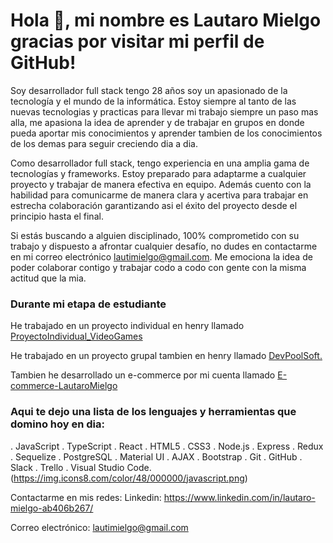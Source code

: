 # Hola 👋, mi nombre es Lautaro Mielgo gracias por visitar mi perfil de GitHub! 

Soy desarrollador full stack tengo 28 años soy un apasionado de la tecnología y el mundo de la informática.
Estoy siempre al tanto de las nuevas tecnologias y practicas para llevar mi trabajo siempre un paso mas alla, me apasiona la idea de aprender y de trabajar en grupos en donde pueda aportar mis conocimientos y aprender tambien de los conocimientos de los demas para seguir creciendo dia a dia.

Como desarrollador full stack, tengo experiencia en una amplia gama de tecnologías y frameworks. Estoy preparado para adaptarme a cualquier proyecto y trabajar de manera efectiva en equipo. Además cuento con la habilidad para comunicarme de manera clara y acertiva para trabajar en estrecha colaboración garantizando asi el éxito del proyecto desde el principio hasta el final.

Si estás buscando a alguien disciplinado, 100% comprometido con su trabajo y dispuesto a afrontar cualquier desafío, no dudes en contactarme en mi correo electrónico lautimielgo@gmail.com.
Me emociona la idea de poder colaborar contigo y trabajar codo a codo con gente con la misma actitud que la mia.

### Durante mi etapa de estudiante

 He trabajado en un proyecto individual en henry llamado [ProyectoIndividual_VideoGames](https://github.com/LautaroMielgo/ProyectoIndividual_VideoGames)

 He trabajado en un proyecto grupal tambien en henry llamado [DevPoolSoft.](https://github.com/JuanQuintero1511/DevPoolSoft)
 
 Tambien he desarrollado un e-commerce por mi cuenta llamado [E-commerce-LautaroMielgo](https://github.com/LautaroMielgo/E-commerce-LautaroMielgo-)


### Aqui te dejo una lista de los lenguajes y herramientas que domino hoy en dia:
. JavaScript
. TypeScript
. React
. HTML5
. CSS3
. Node.js
. Express
. Redux
. Sequelize
. PostgreSQL
. Material UI
. AJAX
. Bootstrap
. Git
. GitHub
. Slack 
. Trello
. Visual Studio Code.
(https://img.icons8.com/color/48/000000/javascript.png)

Contactarme en mis redes:
Linkedin: https://www.linkedin.com/in/lautaro-mielgo-ab406b267/

Correo electrónico: lautimielgo@gmail.com


